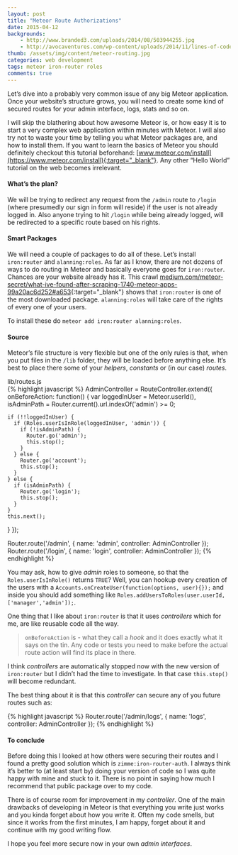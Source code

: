 ```yaml
---
layout: post
title: "Meteor Route Authorizations"
date: 2015-04-12
backgrounds:
    - http://www.branded3.com/uploads/2014/08/503944255.jpg
    - http://avocaventures.com/wp-content/uploads/2014/11/lines-of-code.jpg
thumb: /assets/img/content/meteor-routing.jpg
categories: web development
tags: meteor iron-router roles
comments: true
---
```


Let’s dive into a probably very common issue of any big Meteor application. Once your website’s structure grows, you will need to create some kind of secured routes for your admin interface, logs, stats and so on.

I will skip the blathering about how awesome Meteor is, or how easy it is to start a very complex web application within minutes with Meteor. I will also try not to waste your time by telling you what Meteor packages are, and how to install them. If you want to learn the basics of Meteor you should definitely checkout this tutorial beforehand: [www.meteor.com/install](https://www.meteor.com/install){:target="_blank"}. Any other “Hello World” tutorial on the web becomes irrelevant.

#### What’s the plan?

We will be trying to redirect any request from the `/admin` route to `/login` (where presumedly our sign in form will reside) if the user is not already logged in. Also anyone trying to hit `/login` while being already logged, will be redirected to a specific route based on his rights.

#### Smart Packages

We will need a couple of packages to do all of these. Let’s install `iron:router` and `alanning:roles`. As far as I know, there are not dozens of ways to do routing in Meteor and basically everyone goes for `iron:router`. Chances are your website already has it. This crawl [medium.com/meteor-secret/what-ive-found-after-scraping-1740-meteor-apps-99a20ac6d252#a653](https://medium.com/meteor-secret/what-ive-found-after-scraping-1740-meteor-apps-99a20ac6d252#a653){:target="_blank"} shows that `iron:router` is one of the most downloaded package. `alanning:roles` will take care of the rights of every one of your users.

To install these do `meteor add iron:router alanning:roles`.

#### Source

Meteor’s file structure is very flexible but one of the only rules is that, when you put files in the `/lib` folder, they will be loaded before anything else. It’s best to place there some of your *helpers*, *constants* or (in our case) *routes*.

<div class="filename">lib/routes.js</div>
{% highlight javascript %}
AdminController = RouteController.extend({
  onBeforeAction: function() {
    var loggedInUser = Meteor.userId(),
      isAdminPath = Router.current().url.indexOf('admin') >= 0;

    if (!!loggedInUser) {
      if (Roles.userIsInRole(loggedInUser, 'admin')) {
        if (!isAdminPath) {
          Router.go('admin');
          this.stop();
        }
      } else {
        Router.go('account');
        this.stop();
      }
    } else {
      if (isAdminPath) {
        Router.go('login');
        this.stop();
      }
    }
    this.next();
  }
});

Router.route('/admin', {
  name: 'admin',
  controller: AdminController
});
Router.route('/login', {
  name: 'login',
  controller: AdminController
});
{% endhighlight %}

You may ask, how to give *admin* roles to someone, so that the `Roles.userIsInRole()` returns `TRUE`? Well, you can hookup every creation of the users with a `Accounts.onCreateUser(function(options, user){});` and inside you should add something like `Roles.addUsersToRoles(user.userId, ['manager','admin']);`.

One thing that I like about `iron:router` is that it uses *controllers* which for me, are like reusable code all the way.

> `onBeforeAction` is - what they call a *hook* and it does exactly what it says on the tin. Any code or tests you need to make before the actual route action will find its place in there.

I think *controllers* are automatically stopped now with the new version of `iron:router` but I didn’t had the time to investigate. In that case `this.stop()` will become redundant.

The best thing about it is that this *controller* can secure any  of you future routes such as:

{% highlight javascript %}
Router.route('/admin/logs', {
  name: 'logs',
  controller: AdminController
});
{% endhighlight %}


#### To conclude

Before doing this I looked at how others were securing their routes and I found a pretty good solution which is `zimme:iron-router-auth`. I always think it’s better to (at least start by) doing your version of code so I was quite happy with mine and stuck to it. There is no point in saying how much I recommend that public package over to my code.

There is of course room for improvement in my *controller*. One of the main drawbacks of developing in Meteor is that everything you write just works and you kinda forget about how you write it. Often my code smells, but since it works from the first minutes, I am happy, forget about it and continue with my good writing flow.

I hope you feel more secure now in your own *admin interfaces*.
